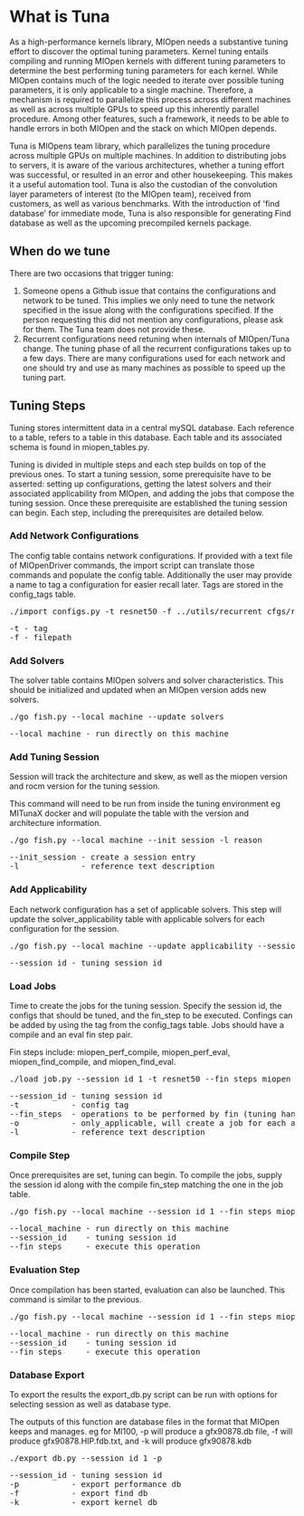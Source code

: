 # What is Tuna
As a high-performance kernels library, MIOpen needs a substantive tuning effort to discover the
optimal tuning parameters. Kernel tuning entails compiling and running MIOpen kernels with different
tuning parameters to determine the best performing tuning parameters for each kernel. While MIOpen
contains much of the logic needed to iterate over possible tuning parameters, it is only applicable
to a single machine. Therefore, a mechanism is required to parallelize this process across different
machines as well as across multiple GPUs to speed up this inherently parallel procedure. Among other
features, such a framework, it needs to be able to handle errors in both MIOpen and the stack on which
MIOpen depends.

Tuna is MIOpens team library, which parallelizes the tuning procedure across multiple GPUs on
multiple machines. In addition to distributing jobs to servers, it is aware of the various
architectures, whether a tuning effort was successful, or resulted in an error and other housekeeping.
This makes it a useful automation tool. Tuna is also the custodian of the convolution layer parameters
of interest (to the MIOpen team), received from customers, as well as various benchmarks. With the
introduction of 'find database' for immediate mode, Tuna is also responsible for generating Find
database as well as the upcoming precompiled kernels package.

## When do we tune
There are two occasions that trigger tuning:
1. Someone opens a Github issue that contains the configurations and network to be tuned.
This implies we only need to tune the network specified in the issue along with the
configurations specified. If the person requesting this did not mention any configurations,
please ask for them. The Tuna team does not provide these.
2. Recurrent configurations need retuning when internals of MIOpen/Tuna change. The tuning
phase of all the recurrent configurations takes up to a few days. There are many configurations
used for each network and one should try and use as many machines as possible to speed up
the tuning part.

## Tuning Steps
Tuning stores intermittent data in a central mySQL database. Each reference to a table, 
refers to a table in this database. Each table and its associated schema is found in miopen_tables.py.

Tuning is divided in multiple steps and each step builds on top of the previous ones. 
To start a tuning session, some prerequisite have to be asserted: setting up configurations, 
getting the latest solvers and their associated applicability from MIOpen, 
and adding the jobs that compose the tuning session. 
Once these prerequisite are established the tuning session can begin. Each step, 
including the prerequisites are detailed below.

### Add Network Configurations 
The config table contains network configurations. If provided with a text file of MIOpenDriver
commands, the import script can translate those commands and populate the config table. 
Additionally the user may provide a name to tag a configuration for easier recall later.
Tags are stored in the config_tags table.

<pre>
./import_configs.py -t resnet50 -f ../utils/recurrent_cfgs/resnet50.txt
</pre>
<pre>
-t - tag 
-f - filepath 
</pre>

### Add Solvers
The solver table contains MIOpen solvers and solver characteristics. This should be initialized
and updated when an MIOpen version adds new solvers.

<pre>
./go_fish.py --local_machine --update_solvers
</pre>
<pre>
--local_machine - run directly on this machine
</pre>

### Add Tuning Session
Session will track the architecture and skew, as well as the miopen version and 
rocm version for the tuning session.

This command will need to be run from inside the tuning environment eg MITunaX docker
and will populate the table with the version and architecture information.

<pre>
./go_fish.py --local_machine --init_session -l reason
</pre>
<pre>
--init_session - create a session entry
-l             - reference text description
</pre>

### Add Applicability
Each network configuration has a set of applicable solvers. This step will update the
solver_applicability table with applicable solvers for each configuration for the session.

<pre>
./go_fish.py --local_machine --update_applicability --session_id 1
</pre>
<pre>
--session_id - tuning session id
</pre>

### Load Jobs
Time to create the jobs for the tuning session. Specify the session id, the configs that
should be tuned, and the fin_step to be executed. Confings can be added by using the tag from
the config_tags table. Jobs should have a compile and an eval fin step pair.

Fin steps include: miopen_perf_compile, miopen_perf_eval, miopen_find_compile, and miopen_find_eval.
<pre>
./load_job.py --session_id 1 -t resnet50 --fin_steps miopen_perf_compile,miopen_perf_eval -o -l reason
</pre>
<pre>
--session_id - tuning session id
-t           - config tag
--fin_steps  - operations to be performed by fin (tuning handle into miopen)
-o           - only_applicable, will create a job for each applicable solver
-l           - reference text description
</pre>

### Compile Step
Once prerequisites are set, tuning can begin. To compile the jobs, 
supply the session id along with the compile fin_step matching the one in the job table.

<pre>
./go_fish.py --local_machine --session_id 1 --fin_steps miopen_perf_compile 
</pre>
<pre>
--local_machine - run directly on this machine 
--session_id    - tuning session id 
--fin_steps     - execute this operation
</pre>

### Evaluation Step
Once compilation has been started, evaluation can also be launched.
This command is similar to the previous.

<pre>
./go_fish.py --local_machine --session_id 1 --fin_steps miopen_perf_eval
</pre>
<pre>
--local_machine - run directly on this machine
--session_id    - tuning session id
--fin_steps     - execute this operation
</pre>

### Database Export
To export the results the export_db.py script can be run with options
for selecting session as well as database type.

The outputs of this function are database files in the format that MIOpen keeps and manages.
eg for MI100, -p will produce a gfx90878.db file, -f will produce gfx90878.HIP.fdb.txt, and -k will produce gfx90878.kdb
<pre>
./export_db.py --session_id 1 -p
</pre>
<pre>
--session_id - tuning session id
-p           - export performance db
-f           - export find db
-k           - export kernel db
</pre>


